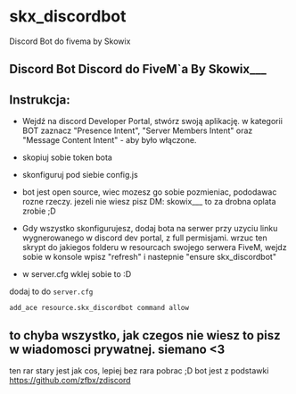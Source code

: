 # skx_discordbot
Discord Bot do fivema by Skowix


## Discord Bot Discord do FiveM`a By Skowix___

## Instrukcja:

- Wejdź na discord Developer Portal, stwórz swoją aplikację. w kategorii BOT
zaznacz "Presence Intent", "Server Members Intent" oraz "Message Content Intent" - aby było włączone.

- skopiuj sobie token bota

- skonfiguruj pod siebie config.js

- bot jest open source, wiec mozesz go sobie pozmieniac, pododawac rozne rzeczy. jezeli nie wiesz pisz DM: skowix___ to za drobna
oplata zrobie ;D

- Gdy wszystko skonfigurujesz, dodaj bota na serwer przy uzyciu linku wygnerowanego w discord dev portal, z full permisjami.
wrzuc ten skrypt do jakiegos folderu w resourcach swojego serwera FiveM, wejdz sobie w konsole wpisz "refresh" i nastepnie
"ensure skx_discordbot"

- w server.cfg wklej sobie to :D

dodaj to do `server.cfg`

```add_ace resource.skx_discordbot command allow```


## to chyba wszystko, jak czegos nie wiesz to pisz w wiadomosci prywatnej. siemano <3


ten rar stary jest jak cos, lepiej bez rara pobrac ;D
bot jest z podstawki
https://github.com/zfbx/zdiscord
